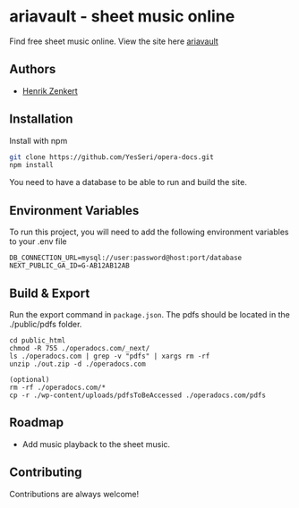 # ariavault - sheet music online

Find free sheet music online. View the site here [ariavault](https://www.ariavault.com)

## Authors

- [Henrik Zenkert](https://www.github.com/Yesseri)

## Installation

Install with npm

```bash
git clone https://github.com/YesSeri/opera-docs.git
npm install
```

You need to have a database to be able to run and build the site.

## Environment Variables

To run this project, you will need to add the following environment variables to your .env file

```
DB_CONNECTION_URL=mysql://user:password@host:port/database
NEXT_PUBLIC_GA_ID=G-AB12AB12AB
```

## Build & Export

Run the export command in `package.json`. The pdfs should be located in the ./public/pdfs folder.

```
cd public_html
chmod -R 755 ./operadocs.com/_next/
ls ./operadocs.com | grep -v "pdfs" | xargs rm -rf
unzip ./out.zip -d ./operadocs.com

(optional)
rm -rf ./operadocs.com/*
cp -r ./wp-content/uploads/pdfsToBeAccessed ./operadocs.com/pdfs
```

## Roadmap

- Add music playback to the sheet music.

## Contributing

Contributions are always welcome!
